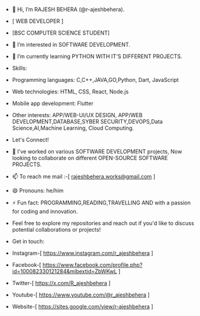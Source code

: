 - 👋 Hi, I’m RAJESH BEHERA (@r-ajeshbehera).
-    [ WEB DEVELOPER ]
      
-    [BSC COMPUTER SCIENCE STUDENT]
- 👀 I’m interested in SOFTWARE DEVELOPMENT.
- 🌱 I’m currently learning PYTHON WITH IT'S DIFFERENT PROJECTS.
- Skills:
- Programming languages: C,C++,JAVA,GO,Python, Dart, JavaScript
- Web technologies: HTML, CSS, React, Node.js
- Mobile app development: Flutter
- Other interests: APP/WEB-UI/UX DESIGN, APP/WEB DEVELOPMENT,DATABASE,SYBER SECURITY,DEVOPS,Data Science,AI,Machine Learning, Cloud Computing.
-    Let's Connect!
  
- 💞️ I've worked on various SOFTWARE DEVELOPMENT projects, Now looking to collaborate on different OPEN-SOURCE SOFTWARE PROJECTS.
- 📫 To reach me mail :-[ rajeshbehera.works@gmail.com ]
- 😄 Pronouns: he/him
- ⚡ Fun fact: PROGRAMMING,READING,TRAVELLING AND with a passion for coding and innovation.
- Feel free to explore my repositories and reach out if you'd like to discuss potential collaborations or projects!

- Get in touch:

- Instagram-[ https://www.instagram.com/r_ajeshbehera ]
- Facebook-[ https://www.facebook.com/profile.php?id=100082330121284&mibextid=ZbWKwL ]
- Twitter-[ https://x.com/R_ajeshbehera ]
- Youtube-[ https://www.youtube.com/@r_ajeshbehera ]
- Website-[ https://sites.google.com/view/r-ajeshbehera ]

